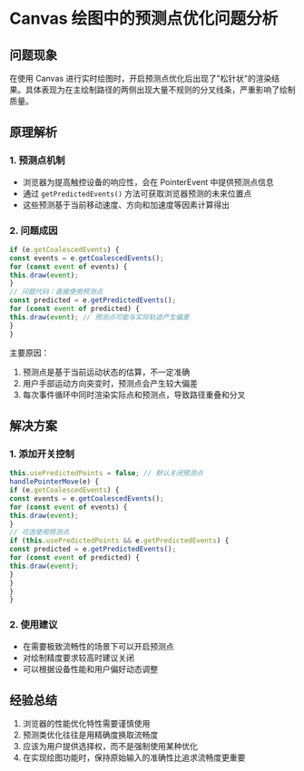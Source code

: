 # Canvas 绘图中的预测点优化问题分析

## 问题现象
在使用 Canvas 进行实时绘图时，开启预测点优化后出现了"松针状"的渲染结果。具体表现为在主绘制路径的两侧出现大量不规则的分叉线条，严重影响了绘制质量。

## 原理解析

### 1. 预测点机制
- 浏览器为提高触控设备的响应性，会在 PointerEvent 中提供预测点信息
- 通过 `getPredictedEvents()` 方法可获取浏览器预测的未来位置点
- 这些预测基于当前移动速度、方向和加速度等因素计算得出

### 2. 问题成因


```javascript
if (e.getCoalescedEvents) {
const events = e.getCoalescedEvents();
for (const event of events) {
this.draw(event);
}
// 问题代码：直接使用预测点
const predicted = e.getPredictedEvents();
for (const event of predicted) {
this.draw(event); // 预测点可能与实际轨迹产生偏差
}
}
```
主要原因：
1. 预测点是基于当前运动状态的估算，不一定准确
2. 用户手部运动方向突变时，预测点会产生较大偏差
3. 每次事件循环中同时渲染实际点和预测点，导致路径重叠和分叉

## 解决方案

### 1. 添加开关控制

```javascript
this.usePredictedPoints = false; // 默认关闭预测点
handlePointerMove(e) {
if (e.getCoalescedEvents) {
const events = e.getCoalescedEvents();
for (const event of events) {
this.draw(event);
}
// 可选使用预测点
if (this.usePredictedPoints && e.getPredictedEvents) {
const predicted = e.getPredictedEvents();
for (const event of predicted) {
this.draw(event);
}
}
}
}
```
### 2. 使用建议
- 在需要极致流畅性的场景下可以开启预测点
- 对绘制精度要求较高时建议关闭
- 可以根据设备性能和用户偏好动态调整

## 经验总结
1. 浏览器的性能优化特性需要谨慎使用
2. 预测类优化往往是用精确度换取流畅度
3. 应该为用户提供选择权，而不是强制使用某种优化
4. 在实现绘图功能时，保持原始输入的准确性比追求流畅度更重要

